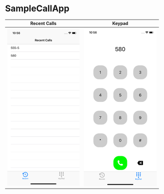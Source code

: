 # SampleCallApp

Recent Calls           |  Keypad
:-------------------------:|:-------------------------:
![Recent calls](Simulator%20Screen%20Shot%20-%20iPhone%20XR%20-%202019-01-03%20at%2022.56.41.png "Recent Calls")  |  ![Recent calls](Simulator%20Screen%20Shot%20-%20iPhone%20XR%20-%202019-01-03%20at%2022.56.42.png "Key Pad")
